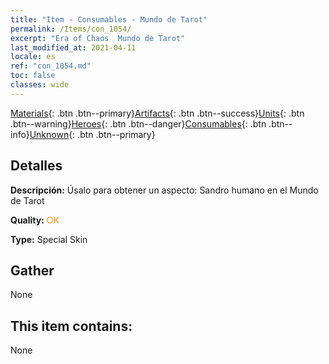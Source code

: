 ```yaml
---
title: "Item - Consumables - Mundo de Tarot"
permalink: /Items/con_1054/
excerpt: "Era of Chaos  Mundo de Tarot"
last_modified_at: 2021-04-11
locale: es
ref: "con_1054.md"
toc: false
classes: wide
---
```

 [Materials](/es/Items/){: .btn .btn--primary}[Artifacts](/es/Items/Artifacts/){: .btn .btn--success}[Units](/es/Items/Units/){: .btn .btn--warning}[Heroes](/es/Items/Heroes/){: .btn .btn--danger}[Consumables](/es/Items/Consumables/){: .btn .btn--info}[Unknown](/es/Items/Unknown/){: .btn .btn--primary}

## Detalles
 **Descripción:** Úsalo para obtener un aspecto: Sandro humano en el Mundo de Tarot

 **Quality:** <span style="color: #FF8C00">OK</span>

 **Type:** Special Skin

## Gather

  None

## This item contains:

  None

